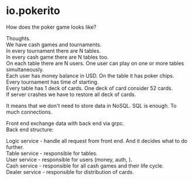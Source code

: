 # io.pokerito
How does the poker game looks like?

Thoughts. <br>
We have cash games and tournaments. <br> 
In every tournament there are N tables. <br> 
In every cash game there are N tables too. <br> 
On each table there are N users. One user can play on one or more tables simultaneously. <br> 
Each user has money balance in USD. On the table it has poker chips. <br>
Every tournament has time of starting. <br>
Every table has 1 deck of cards. One deck of card consider 52 cards. <br>
If server crashes we have to restore all deck of cards. <br>

It means that we don't need to store data in NoSQL. SQL is enough. To much connections. <br>

Front end exchange data with back end via grpc. <br>
Back end structure: <br>

Logic service - handle all request from front end. And it decides what to do further. <br>
Table service - responsible for tables. <br>
User service - responsible for users (money, auth, ). <br>
Cash service - responsible for all cash games and their life cycle. <br>
Dealer service - responsible for distribution of cards. <br>
